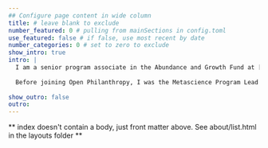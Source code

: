```yaml
---
## Configure page content in wide column
title: # leave blank to exclude
number_featured: 0 # pulling from mainSections in config.toml
use_featured: false # if false, use most recent by date
number_categories: 0 # set to zero to exclude
show_intro: true
intro: |
  I am a senior program associate in the Abundance and Growth Fund at [Open Philanthropy](https://www.openphilanthropy.org/), where I lead our grantmaking on [Innovation Policy](https://www.openphilanthropy.org/focus/innovation-policy/). In this program, I aim to identify and support efforts to safely accelerate scientific progress and innovation. I am motivated by the broader goals of improving scientific research, funding, institutions, and incentive structures through creativity and experimentation, and I am always excited to connect with others who share those goals (feel free to reach out at jordan.dworkin@openphilanthropy.org).
  
  Before joining Open Philanthropy, I was the Metascience Program Lead at the Federation of American Scientists, and an Assistant Professor of Clinical Biostatistics at Columbia University and the New York State Psychiatric Institute. My work has spanned metascience, science policy, evidence synthesis, and neuroimaging statistics.
  
show_outro: false
outro:
---
```


** index doesn't contain a body, just front matter above.
See about/list.html in the layouts folder **
